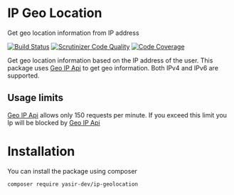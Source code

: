 # IP Geo Location

Get geo location information from IP address

[![Build Status](https://travis-ci.com/Yasir-dev/ip-geolocation.svg?branch=master)](https://travis-ci.com/Yasir-dev/ip-geolocation) [![Scrutinizer Code Quality](https://scrutinizer-ci.com/g/Yasir-dev/ip-geolocation/badges/quality-score.png?b=master)](https://scrutinizer-ci.com/g/Yasir-dev/ip-geolocation/?branch=master) [![Code Coverage](https://scrutinizer-ci.com/g/Yasir-dev/ip-geolocation/badges/coverage.png?b=master)](https://scrutinizer-ci.com/g/Yasir-dev/ip-geolocation/?branch=master)

Get geo location information based on the IP address of the user. This package uses [Geo IP Api](http://ip-api.com/) to get geo information. Both IPv4 and IPv6 are supported.

## Usage limits

[Geo IP Api](http://ip-api.com/) allows only 150 requests per minute. If you exceed this limit you Ip will be blocked by [Geo IP Api](http://ip-api.com/)

# Installation

You can install the package using composer

```
composer require yasir-dev/ip-geolocation
```
